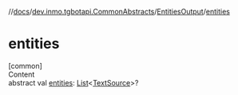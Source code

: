 //[docs](../../../index.md)/[dev.inmo.tgbotapi.CommonAbstracts](../index.md)/[EntitiesOutput](index.md)/[entities](entities.md)



# entities  
[common]  
Content  
abstract val [entities](entities.md): [List](https://kotlinlang.org/api/latest/jvm/stdlib/kotlin.collections/-list/index.html)<[TextSource](../-text-source/index.md)>?  



